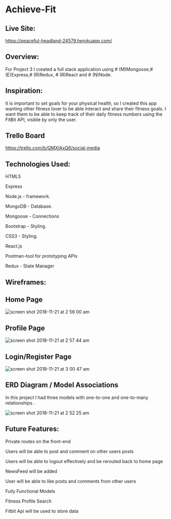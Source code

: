 # Achieve-Fit

Live Site:
----
https://peaceful-headland-24579.herokuapp.com/


Overview:
----
For Project 3 I created a full stack application using # (M)Mongoose,# (E)Express,# (R)Redux, # (R)React and # (N)Node.

Inspiration:
----
It is important to set goals for your physical health, so I created this app wanting other fitness lover to be able interact and share their fitness goals. I want them to be able to keep track of their daily
fitness numbers using the FitBit API, visible by only the user. 

Trello Board
----
https://trello.com/b/QMXIAxQ6/social-media

Technologies Used:
----
HTML5

Express 

Node.js - framework.

MongoDB - Database.

Mongoose - Connections

Bootstrap - Styling.

CSS3 - Styling.

React.js

Postman-tool for prototyping APIs

Redux - State Manager

Wireframes:
----

Home Page
----

![screen shot 2018-11-21 at 2 56 00 am](https://user-images.githubusercontent.com/33140493/48826922-baefda00-ed39-11e8-8c7a-582102c889a7.png)


Profile Page
---
![screen shot 2018-11-21 at 2 57 44 am](https://user-images.githubusercontent.com/33140493/48826918-b9261680-ed39-11e8-8f55-80390c3d7307.png)




Login/Register Page
----
![screen shot 2018-11-21 at 3 00 47 am](https://user-images.githubusercontent.com/33140493/48826914-b6c3bc80-ed39-11e8-863c-c609e3bbc32a.png)




ERD Diagram / Model Associations
---
In this project I had three models with one-to-one and one-to-many relationships . 

![screen shot 2018-11-21 at 2 52 25 am](https://user-images.githubusercontent.com/33140493/48826535-91827e80-ed38-11e8-995f-11ca09655397.png)




Future Features:
---
Private routes on the front-end

Users will be able to post and comment on other users posts

Users will be able to logout effectively and be rerouted back to home page

NewsFeed will be added

User will be able to like posts and comments from other users

Fully Functional Models 

Fitness Profile Search

Fitbit Api will be used to store data
